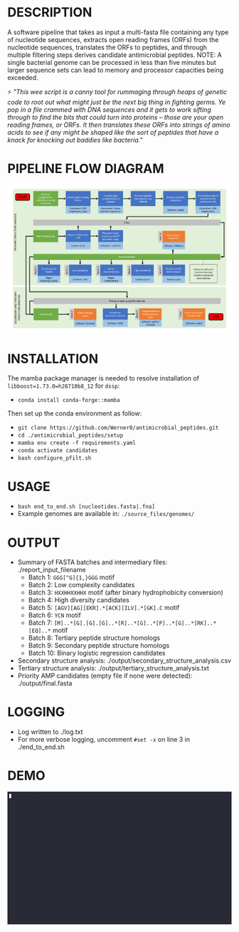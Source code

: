 # DESCRIPTION
A software pipeline that takes as input a multi-fasta file containing any type of nucleotide sequences, extracts open reading frames (ORFs) from the nucleotide sequences, translates the ORFs to peptides, and through multiple filtering steps derives candidate antimicrobial peptides. NOTE: A single bacterial genome can be processed in less than five minutes but larger sequence sets can lead to memory and processor capacities being exceeded.

:zap: _"This wee script is a canny tool for rummaging through heaps of genetic code to root out what might just be the next big thing in fighting germs. Ye pop in a file crammed with DNA sequences and it gets to work sifting through to find the bits that could turn into proteins – those are your open reading frames, or ORFs. It then translates these ORFs into strings of amino acids to see if any might be shaped like the sort of peptides that have a knack for knocking out baddies like bacteria."_

# PIPELINE FLOW DIAGRAM
![Flow_diagram](source_files/flow_diagram.gif)

# INSTALLATION
The mamba package manager is needed to resolve installation of `libboost=1.73.0=h28710b8_12` for `dssp`:  
+ `conda install conda-forge::mamba`  

Then set up the conda environment as follow:  
+ `git clone https://github.com/Werner0/antimicrobial_peptides.git`
+ `cd ./antimicrobial_peptides/setup`  
+ `mamba env create -f requirements.yaml`
+ `conda activate candidates`
+ `bash configure_pfilt.sh`  

# USAGE
+ `bash end_to_end.sh [nucleotides.fasta|.fna]`
+ Example genomes are available in: `./source_files/genomes/`

# OUTPUT
+ Summary of FASTA batches and intermediary files: ./report_input_filename
  +  Batch 1: `GGG[^G]{1,}GGG` motif
  +  Batch 2: Low complexity candidates
  +  Batch 3: `HXXHHXXHHX` motif (after binary hydrophobicity conversion)
  +  Batch 4: High diversity candidates
  +  Batch 5: `[AGV][AG][EKR].*[ACK][ILV].*[GK].C` motif
  +  Batch 6: `YCN` motif
  +  Batch 7: `[M]..*[G].[G].[G]..*[R]..*[G]..*[P]..*[G]..*[RK]..*[EQ]..*` motif
  +  Batch 8: Tertiary peptide structure homologs
  +  Batch 9: Secondary peptide structure homologs
  +  Batch 10: Binary logistic regression candidates
+ Secondary structure analysis: ./output/secondary_structure_analysis.csv  
+ Tertiary structure analysis: ./output/tertiary_structure_analysis.txt  
+ Priority AMP candidates (empty file if none were detected): ./output/final.fasta

# LOGGING
+ Log written to ./log.txt  
+ For more verbose logging, uncomment `#set -x` on line 3 in ./end_to_end.sh

# DEMO
![DEMO](source_files/demo.gif)
